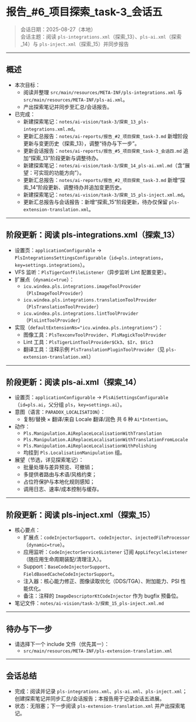 # 报告_#6_项目探索_task-3_会话五

> 会话日期：2025-08-27（本地）  
> 会话主题：阅读 `pls-integrations.xml`（探索_13）、`pls-ai.xml`（探索_14）与 `pls-inject.xml`（探索_15）并同步报告

---

## 概述

- 本次目标：
  - 阅读并整理 `src/main/resources/META-INF/pls-integrations.xml` 与 `src/main/resources/META-INF/pls-ai.xml`。
  - 产出探索笔记并同步至汇总/会话报告。
- 已完成：
  - 新建探索笔记：`notes/ai-vision/task-3/探索_13_pls-integrations.xml.md`。
  - 更新汇总报告：`notes/ai-reports/报告_#2_项目探索_task-3.md` 新增阶段更新与变更历史（探索_13），调整“待办与下一步”。
  - 更新会话报告：`notes/ai-reports/报告_#5_项目探索_task-3_会话四.md` 追加“探索_13”阶段更新与调整待办。
  - 新建探索笔记：`notes/ai-vision/task-3/探索_14_pls-ai.xml.md`（含“展望：可实现的功能方向”）。
  - 更新汇总报告：`notes/ai-reports/报告_#2_项目探索_task-3.md` 新增“探索_14”阶段更新、调整待办并追加变更历史。
  - 新建探索笔记：`notes/ai-vision/task-3/探索_15_pls-inject.xml.md`。
  - 更新汇总报告与会话报告：新增“探索_15”阶段更新，待办仅保留 `pls-extension-translation.xml`。

---

## 阶段更新：阅读 pls-integrations.xml（探索_13）

- 设置页：`applicationConfigurable` -> `PlsIntegrationsSettingsConfigurable`（`id=pls.integrations`，`key=settings.integrations`）。
- VFS 监听：`PlsTigerConfFileListener`（异步监听 Lint 配置变更）。
- 扩展点（`dynamic=true`）：
  - `icu.windea.pls.integrations.imageToolProvider`（`PlsImageToolProvider`）
  - `icu.windea.pls.integrations.translationToolProvider`（`PlsTranslationToolProvider`）
  - `icu.windea.pls.integrations.lintToolProvider`（`PlsLintToolProvider`）
- 实现（`defaultExtensionNs="icu.windea.pls.integrations"`）：
  - 图像工具：`PlsTexconvToolProvider`、`PlsMagickToolProvider`
  - Lint 工具：`PlsTigerLintToolProvider$Ck3`、`$Ir`、`$Vic3`
  - 翻译工具：注释示例 `PlsTranslationPluginToolProvider`（见 `pls-extension-translation.xml`）

---

## 阶段更新：阅读 pls-ai.xml（探索_14）

- 设置页：`applicationConfigurable` -> `PlsAiSettingsConfigurable`（`id=pls.ai`，父分组 `pls`，`key=settings.ai`）。
- 意图（语言：`PARADOX_LOCALISATION`）：
  - 复制/替换 × 翻译/来自 Locale 翻译/润色 共 6 种 `Ai*Intention`。
- 动作：
  - `Pls.Manipulation.AiReplaceLocalisationWithTranslation`
  - `Pls.Manipulation.AiReplaceLocalisationWithTranslationFromLocale`
  - `Pls.Manipulation.AiReplaceLocalisationWithPolishing`
  - 均挂到 `Pls.LocalisationManipulation` 组。
- 展望（节选，详见探索笔记）：
  - 批量处理与差异预览、可撤销；
  - 多提供者路由与术语/风格约束；
  - 占位符保护与本地化规则感知；
  - 调用日志、速率/成本控制与缓存。

---

## 阶段更新：阅读 pls-inject.xml（探索_15）

- 核心要点：
  - 扩展点：`codeInjectorSupport`、`codeInjector`、`injectedFileProcessor`（`dynamic=true`）。
  - 应用监听：`CodeInjectorService$Listener` 订阅 `AppLifecycleListener`（随应用生命周期装配/清理注入）。
  - Support：`BaseCodeInjectorSupport`、`FieldBasedCacheCodeInjectorSupport`。
  - 注入器：核心能力修正、图像读取优化（DDS/TGA）、附加能力、PSI 性能优化。
  - 备注：注释的 `ImageDescriptorKtCodeInjector` 作为 bugfix 预备位。
- 笔记文件：`notes/ai-vision/task-3/探索_15_pls-inject.xml.md`

---

## 待办与下一步

- 请选择下一个 include 文件（优先其一）：
  - `src/main/resources/META-INF/pls-extension-translation.xml`

---

## 会话总结

- 完成：阅读并记录 `pls-integrations.xml`、`pls-ai.xml`、`pls-inject.xml`；创建探索笔记并同步汇总/会话报告；本报告用于记录会话五进展。
- 状态：无阻塞；下一步阅读 `pls-extension-translation.xml` 并产出探索笔记。
